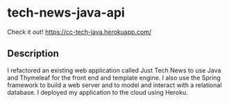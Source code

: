 # tech-news-java-api
Check it out! https://cc-tech-java.herokuapp.com/

## Description
I refactored an existing web application called Just Tech News to use Java and Thymeleaf for the front end and template engine. I also use the Spring framework to build a web server and to model and interact with a relational database. I deployed my application to the cloud using Heroku.
